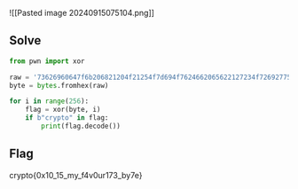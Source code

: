 ![[Pasted image 20240915075104.png]]

## Solve
```python
from pwn import xor

raw = '73626960647f6b206821204f21254f7d694f7624662065622127234f726927756d'
byte = bytes.fromhex(raw)

for i in range(256):
	flag = xor(byte, i)
	if b"crypto" in flag:
		print(flag.decode())
```

## Flag
crypto{0x10_15_my_f4v0ur173_by7e}